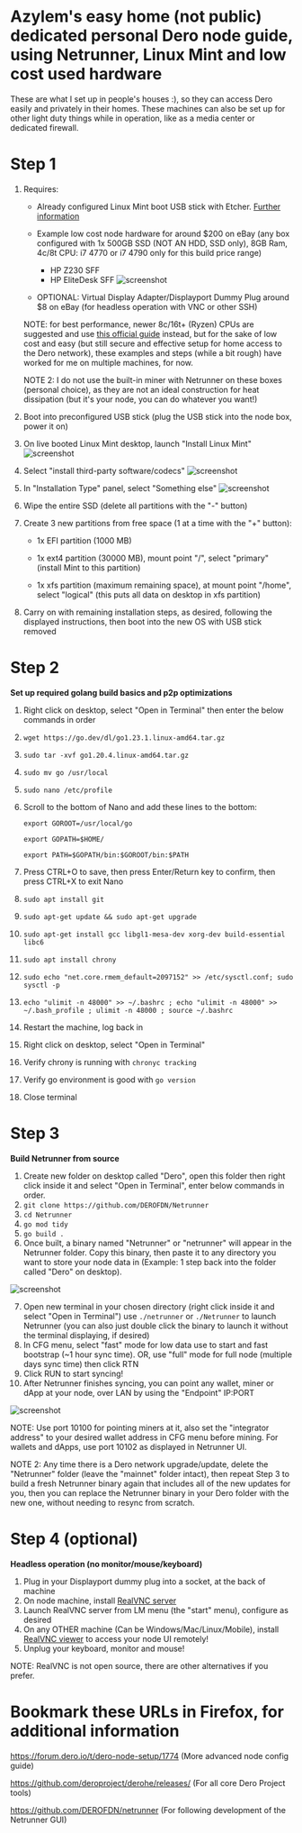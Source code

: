 # Azylem's easy home (not public) dedicated personal Dero node guide, using Netrunner, Linux Mint and low cost used hardware
These are what I set up in people's houses :), so they can access Dero easily and privately in their homes. These machines can also be set up for other light duty things while in operation, like as a media center or dedicated firewall.

# Step 1
1. Requires:

	* Already configured Linux Mint boot USB stick with Etcher.
	[Further information](https://linuxmint-installation-guide.readthedocs.io/en/latest/burn.html)

	* Example low cost node hardware for around $200 on eBay (any box configured with 1x 500GB SSD (NOT AN HDD, SSD only), 8GB Ram, 4c/8t CPU: i7 4770 or i7 4790 only for this build price range)
		* HP Z230 SFF
		* HP EliteDesk SFF
![screenshot](hpboxes.png)
	* OPTIONAL: Virtual Display Adapter/Displayport Dummy Plug around $8 on eBay (for headless operation with VNC or other SSH)

	NOTE: for best performance, newer 8c/16t+ (Ryzen) CPUs are suggested and use [this official guide](https://forum.dero.io/t/dero-node-setup/1774) instead, but for the sake of low cost and easy (but still secure and effective setup for home access to the Dero network), these examples and steps (while a bit rough) have worked for me on multiple machines, for now.

	NOTE 2: I do not use the built-in miner with Netrunner on these boxes (personal choice), as they are not an ideal construction for heat dissipation (but it's your node, you can do whatever you want!)

2. Boot into preconfigured USB stick (plug the USB stick into the node box, power it on)
3. On live booted Linux Mint desktop, launch "Install Linux Mint"
![screenshot](InstallLinuxMint.png)
4. Select "install third-party software/codecs"
![screenshot](InstallThird-party-software.png)
5. In "Installation Type" panel, select "Something else"
![screenshot](SomethingElse.png)
6. Wipe the entire SSD (delete all partitions with the "-" button)
7. Create 3 new partitions from free space (1 at a time with the "+" button):

	* 1x EFI partition (1000 MB)

	* 1x ext4 partition (30000 MB), mount point "/", select "primary" (install Mint to this partition)

	* 1x xfs partition (maximum remaining space), at mount point "/home", select "logical" (this puts all data on desktop in xfs partition)

8. Carry on with remaining installation steps, as desired, following the displayed instructions, then boot into the new OS with USB stick removed

# Step 2
**Set up required golang build basics and p2p optimizations**
1. Right click on desktop, select "Open in Terminal" then enter the below commands in order
2. `wget https://go.dev/dl/go1.23.1.linux-amd64.tar.gz`
3. `sudo tar -xvf go1.20.4.linux-amd64.tar.gz`
4. `sudo mv go /usr/local`
5. `sudo nano /etc/profile`
6. Scroll to the bottom of Nano and add these lines to the bottom:

	`export GOROOT=/usr/local/go`

	`export GOPATH=$HOME/`

	`export PATH=$GOPATH/bin:$GOROOT/bin:$PATH`

7. Press CTRL+O to save, then press Enter/Return key to confirm, then press CTRL+X to exit Nano
8. `sudo apt install git`
9. `sudo apt-get update && sudo apt-get upgrade`
10. `sudo apt-get install gcc libgl1-mesa-dev xorg-dev build-essential libc6`
11. `sudo apt install chrony`
12. `sudo echo "net.core.rmem_default=2097152" >> /etc/sysctl.conf; sudo sysctl -p`
13. `echo "ulimit -n 48000" >> ~/.bashrc ; echo "ulimit -n 48000" >> ~/.bash_profile ; ulimit -n 48000 ; source ~/.bashrc`
14. Restart the machine, log back in
15. Right click on desktop, select "Open in Terminal"
16. Verify chrony is running with `chronyc tracking`
17. Verify go environment is good with `go version`
18. Close terminal

# Step 3
**Build Netrunner from source**
1. Create new folder on desktop called "Dero", open this folder then right click inside it and select "Open in Terminal", enter below commands in order.
2. `git clone https://github.com/DEROFDN/Netrunner`
3. `cd Netrunner`
4. `go mod tidy`
5. `go build .`
6. Once built, a binary named "Netrunner" or "netrunner" will appear in the Netrunner folder. Copy this binary, then paste it to any directory you want to store your node data in (Example: 1 step back into the folder called "Dero" on desktop).

![screenshot](NetrunnerIcon.png)

7. Open new terminal in your chosen directory (right click inside it and select "Open in Terminal") use `./netrunner` or `./Netrunner` to launch Netrunner (you can also just double click the binary to launch it without the terminal displaying, if desired)
8. In CFG menu, select "fast" mode for low data use to start and fast bootstrap (~1 hour sync time). OR, use "full" mode for full node (multiple days sync time) then click RTN
9. Click RUN to start syncing!
10. After Netrunner finishes syncing, you can point any wallet, miner or dApp at  your node, over LAN by using the "Endpoint" IP:PORT

![screenshot](NetrunnerScreenshot.png)

NOTE: Use port 10100 for pointing miners at it, also set the "integrator address" to your desired wallet address in CFG menu before mining. For wallets and dApps, use port 10102 as displayed in Netrunner UI.

NOTE 2: Any time there is a Dero network upgrade/update, delete the "Netrunner" folder (leave the "mainnet" folder intact), then repeat Step 3 to build a fresh Netrunner binary again that includes all of the new updates for you, then you can replace the Netrunner binary in your Dero folder with the new one, without needing to resync from scratch.

# Step 4 (optional)
**Headless operation (no monitor/mouse/keyboard)**
1. Plug in your Displayport dummy plug into a socket, at the back of machine
2. On node machine, install [RealVNC server](https://www.realvnc.com/en/connect/download/vnc/)
3. Launch RealVNC server from LM menu (the "start" menu), configure as desired
4. On any OTHER machine (Can be Windows/Mac/Linux/Mobile), install [RealVNC viewer](https://www.realvnc.com/en/connect/download/viewer/) to access your node UI remotely!
5. Unplug your keyboard, monitor and mouse!

NOTE: RealVNC is not open source, there are other alternatives if you prefer.

# Bookmark these URLs in Firefox, for additional information
https://forum.dero.io/t/dero-node-setup/1774 (More advanced node config guide)

https://github.com/deroproject/derohe/releases/ (For all core Dero Project tools)

https://github.com/DEROFDN/netrunner (For following development of the Netrunner GUI)
